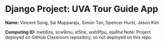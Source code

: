 # Django Project: UVA Tour Guide App

__Name:__ Vincent Song, Sai Mupparaju, Simon Tan, Spencer Hurst, Jason Kim 

__Computing ID:__ nwb6za, scw9mu, st5he, wsh9fpu, eja8he
Note: Project deployed on GitHub Classroom repository, so not deployed on this repo.
